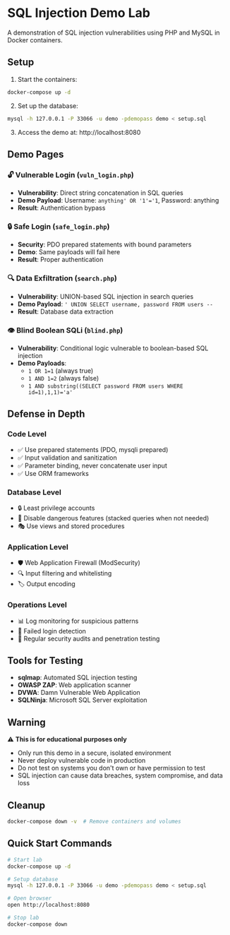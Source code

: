 # SQL Injection Demo Lab

A demonstration of SQL injection vulnerabilities using PHP and MySQL in Docker containers.

## Setup

1. Start the containers:
```bash
docker-compose up -d
```

2. Set up the database:
```bash
mysql -h 127.0.0.1 -P 33066 -u demo -pdemopass demo < setup.sql
```

3. Access the demo at: http://localhost:8080

## Demo Pages

### 🔓 Vulnerable Login (`vuln_login.php`)
- **Vulnerability**: Direct string concatenation in SQL queries
- **Demo Payload**: Username: `anything' OR '1'='1`, Password: anything
- **Result**: Authentication bypass

### 🔒 Safe Login (`safe_login.php`)
- **Security**: PDO prepared statements with bound parameters
- **Demo**: Same payloads will fail here
- **Result**: Proper authentication

### 🔍 Data Exfiltration (`search.php`)
- **Vulnerability**: UNION-based SQL injection in search queries
- **Demo Payload**: `' UNION SELECT username, password FROM users -- `
- **Result**: Database data extraction

### 👁️ Blind Boolean SQLi (`blind.php`)
- **Vulnerability**: Conditional logic vulnerable to boolean-based SQL injection
- **Demo Payloads**:
  - `1 OR 1=1` (always true)
  - `1 AND 1=2` (always false)
  - `1 AND substring((SELECT password FROM users WHERE id=1),1,1)='a'`

## Defense in Depth

### Code Level
- ✅ Use prepared statements (PDO, mysqli prepared)
- ✅ Input validation and sanitization
- ✅ Parameter binding, never concatenate user input
- ✅ Use ORM frameworks

### Database Level
- 🔒 Least privilege accounts
- 🚫 Disable dangerous features (stacked queries when not needed)
- 🎭 Use views and stored procedures

### Application Level
- 🛡️ Web Application Firewall (ModSecurity)
- 🔍 Input filtering and whitelisting
- 🏷️ Output encoding

### Operations Level
- 📊 Log monitoring for suspicious patterns
- 🚨 Failed login detection
- 🔬 Regular security audits and penetration testing

## Tools for Testing

- **sqlmap**: Automated SQL injection testing
- **OWASP ZAP**: Web application scanner
- **DVWA**: Damn Vulnerable Web Application
- **SQLNinja**: Microsoft SQL Server exploitation

## Warning

⚠️ **This is for educational purposes only**

- Only run this demo in a secure, isolated environment
- Never deploy vulnerable code in production
- Do not test on systems you don't own or have permission to test
- SQL injection can cause data breaches, system compromise, and data loss

## Cleanup

```bash
docker-compose down -v  # Remove containers and volumes
```

## Quick Start Commands

```bash
# Start lab
docker-compose up -d

# Setup database
mysql -h 127.0.0.1 -P 33066 -u demo -pdemopass demo < setup.sql

# Open browser
open http://localhost:8080

# Stop lab
docker-compose down

